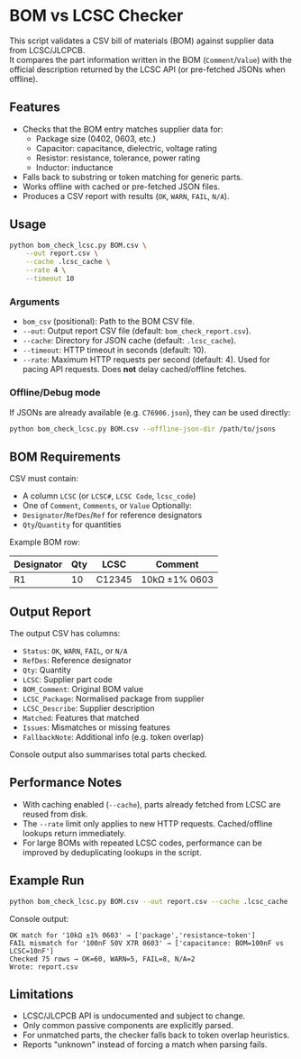 # BOM vs LCSC Checker

This script validates a CSV bill of materials (BOM) against supplier data from LCSC/JLCPCB.  
It compares the part information written in the BOM (`Comment`/`Value`) with the official description returned by the LCSC API (or pre-fetched JSONs when offline).

## Features

- Checks that the BOM entry matches supplier data for:
  - Package size (0402, 0603, etc.)
  - Capacitor: capacitance, dielectric, voltage rating
  - Resistor: resistance, tolerance, power rating
  - Inductor: inductance
- Falls back to substring or token matching for generic parts.
- Works offline with cached or pre-fetched JSON files.
- Produces a CSV report with results (`OK`, `WARN`, `FAIL`, `N/A`).

## Usage

```bash
python bom_check_lcsc.py BOM.csv \
    --out report.csv \
    --cache .lcsc_cache \
    --rate 4 \
    --timeout 10
```

### Arguments

* `bom_csv` (positional): Path to the BOM CSV file.
* `--out`: Output report CSV file (default: `bom_check_report.csv`).
* `--cache`: Directory for JSON cache (default: `.lcsc_cache`).
* `--timeout`: HTTP timeout in seconds (default: 10).
* `--rate`: Maximum HTTP requests per second (default: 4).
  Used for pacing API requests. Does **not** delay cached/offline fetches.

### Offline/Debug mode

If JSONs are already available (e.g. `C76906.json`), they can be used directly:

```bash
python bom_check_lcsc.py BOM.csv --offline-json-dir /path/to/jsons
```

## BOM Requirements

CSV must contain:

* A column `LCSC` (or `LCSC#`, `LCSC Code`, `lcsc_code`)
* One of `Comment`, `Comments`, or `Value`
  Optionally:
* `Designator`/`RefDes`/`Ref` for reference designators
* `Qty`/`Quantity` for quantities

Example BOM row:

| Designator | Qty | LCSC   | Comment       |
| ---------- | --- | ------ | ------------- |
| R1         | 10  | C12345 | 10kΩ ±1% 0603 |

## Output Report

The output CSV has columns:

* `Status`: `OK`, `WARN`, `FAIL`, or `N/A`
* `RefDes`: Reference designator
* `Qty`: Quantity
* `LCSC`: Supplier part code
* `BOM_Comment`: Original BOM value
* `LCSC_Package`: Normalised package from supplier
* `LCSC_Describe`: Supplier description
* `Matched`: Features that matched
* `Issues`: Mismatches or missing features
* `FallbackNote`: Additional info (e.g. token overlap)

Console output also summarises total parts checked.

## Performance Notes

* With caching enabled (`--cache`), parts already fetched from LCSC are reused from disk.
* The `--rate` limit only applies to new HTTP requests. Cached/offline lookups return immediately.
* For large BOMs with repeated LCSC codes, performance can be improved by deduplicating lookups in the script.

## Example Run

```bash
python bom_check_lcsc.py BOM.csv --out report.csv --cache .lcsc_cache
```

Console output:

```
OK match for '10kΩ ±1% 0603' → ['package','resistance~token']
FAIL mismatch for '100nF 50V X7R 0603' → ['capacitance: BOM=100nF vs LCSC=10nF']
Checked 75 rows → OK=60, WARN=5, FAIL=8, N/A=2
Wrote: report.csv
```

## Limitations

* LCSC/JLCPCB API is undocumented and subject to change.
* Only common passive components are explicitly parsed.
* For unmatched parts, the checker falls back to token overlap heuristics.
* Reports "unknown" instead of forcing a match when parsing fails.
